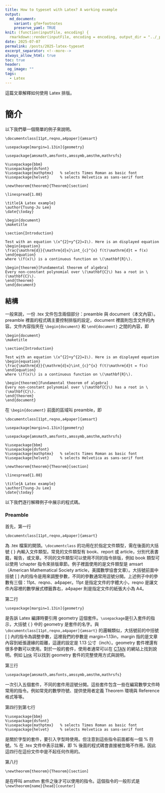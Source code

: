 ```yaml
---
title: How to typeset with Latex? A working example
output:
  md_document:
    variant: gfm+footnotes
    preserve_yaml: TRUE
knit: (function(inputFile, encoding) {
  rmarkdown::render(inputFile, encoding = encoding, output_dir = "../_posts") })
date: 2025-07-07
permalink: /posts/2025-latex-typeset
excerpt_separator: <!--more-->
always_allow_html: true
toc: true
header:
 og_image: ""
tags:
  - Latex
---
```


這篇文章解釋如何使用 Latex 排版。

<!--more-->

# 簡介

以下我們舉一個簡單的例子來說明。

```
\documentclass[11pt,reqno,a4paper]{amsart}

\usepackage[margin=1.13in]{geometry}

\usepackage{amsmath,amsfonts,amssymb,amsthm,mathrsfs}

%\usepackage{bbm}
%\usepackage{dsfont}
%\usepackage{mathptmx}   % selects Times Roman as basic font
%\usepackage{helvet}     % selects Helvetica as sans-serif font

\newtheorem{theorem}{Theorem}[section]

\linespread{1.08}

\title{A Latex example}
\author{Tsung-Ju Lee}
\date{\today}

\begin{document}
\maketitle

\section{Introduction}

Test with an equation \(x^{2}+y^{2}=1\). Here is an displayed equation
\begin{equation}
\frac{\mathrm{d}}{\mathrm{d}x}\int_{c}^{x} f(t)\mathrm{d}t = f(x)
\end{equation}
where \(f(x)\) is a continuous function on \(\mathbf{R}\).

\begin{theorem}[Fundamental theorem of algebra]
Every non-constant polynomial over \(\mathbf{C}\) has a root in \(\mathbf{C}\).
\end{theorem}
\end{document}
```
## 結構

一般來說，一份 .tex 文件包含兩個部分：preamble 與 document（本文內容）。preamble 裡面的程式碼主要控制排版的設定，document 裡面則包含文件的內容。文件內容指夾在 `\begin{document}` 和 `\end{document}` 之間的內容，即
```
\begin{document}
\maketitle

\section{Introduction}

Test with an equation \(x^{2}+y^{2}=1\). Here is an displayed equation
\begin{equation}
\frac{\mathrm{d}}{\mathrm{d}x}\int_{c}^{x} f(t)\mathrm{d}t = f(x)
\end{equation}
where \(f(x)\) is a continuous function on \(\mathbf{R}\).

\begin{theorem}[Fundamental theorem of algebra]
Every non-constant polynomial over \(\mathbf{C}\) has a root in \(\mathbf{C}\).
\end{theorem}
\end{document}
```
在 `\begin{document}` 前面的區域叫 preamble，即 
```
\documentclass[11pt,reqno,a4paper]{amsart}

\usepackage[margin=1.13in]{geometry}

\usepackage{amsmath,amsfonts,amssymb,amsthm,mathrsfs}

%\usepackage{bbm}
%\usepackage{dsfont}
%\usepackage{mathptmx}   % selects Times Roman as basic font
%\usepackage{helvet}     % selects Helvetica as sans-serif font

\newtheorem{theorem}{Theorem}[section]

\linespread{1.08}

\title{A Latex example}
\author{Tsung-Ju Lee}
\date{\today}
```

以下我們逐行解釋例子中展示的程式碼。

### Preamble 



首先，第一行
```
\documentclass[11pt,reqno,a4paper]{amsart}
```
為 .tex 檔案的開頭。`\documentclass` 的功用在於指定文件類型，需在後面的大括號 \{ \} 內輸入文件類型。常見的文件類型有 book、report 或 article，分別代表書籍，報告，或文章。不同的文件類型可以使用不同的指令排版，例如 book 類型可以使用 \chapter 指令來排版章節。例子裡面使用的是文件類型是 amsart（American Mathematical Society article，美國數學協會文章）。大括號前面中括號 \[ \] 內的指令是用來調整參數，不同的參數通常用逗號分開。上述例子中的參數有三個：11pt、reqno、a4paper。11pt 是指定文件的字體大小，reqno 是讓文件內容裡的數學展式標籤靠右，a4paper 則是指定文件的紙張大小為 A4。

第二行
```
\usepackage[margin=1.13in]{geometry}
```
是告訴 Latex 編譯時要引用 geometry 這個套件。`\usepackage`是引入套件的指示，大括號 \{ \} 中的 geometry 是套件的名字。與 `\documentclass[11pt,reqno,a4paper]{amsart}` 的邏輯類似，大括號前的中括號 \[ \] 內的指令為調整參數，這裡我們的參數是 margin=1.13in，margin 指的是文章內容到紙張邊緣的距離，這邊的設定是 1.13 公寸（inch）。geometry 套件裡還有很多參數可以使用。對於一般的套件，使用者通常可以在 [CTAN](https://ctan.org) 的網站上找到說明。例如 [Link](https://ctan.org/pkg/geometry) 可以找到 geometry 套件的完整使用方式與說明。

第三行
```
\usepackage{amsmath,amsfonts,amssymb,amsthm,mathrsfs}
```
一次引入五個套件，不同的套件用逗號分開。這些套件包含一些在編寫數學文件時常用的指令。例如常見的數學符號、提供使用者定義 Theorem 環境與 Reference 格式等等。

第四行到第七行
```
%\usepackage{bbm}
%\usepackage{dsfont}
%\usepackage{mathptmx}   % selects Times Roman as basic font
%\usepackage{helvet}     % selects Helvetica as sans-serif font
```
是關於字型的套件，要引入字型時使用。但注意到這些指令前面都有一個 % 符號。% 在 .tex 文件中表示註解，即 % 後面的程式碼會直接被忽略不作用。因此這四行在這份文件中是不起任何作用的。

第八行
```
\newtheorem{theorem}{Theorem}[section]
```
是在呼叫 amsthm 套件之後才可以使用的指令。這個指令的一般形式是`\newtheorem{name}{head}[counter]`
